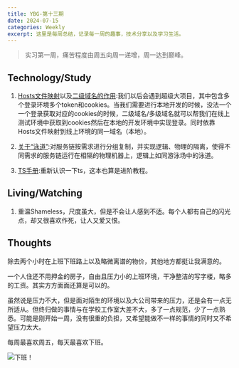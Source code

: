 ```yaml
---
title: YBG-第十三期
date: 2024-07-15
categories: Weekly
excerpt: 这里是每周总结，记录每一周的趣事，技术分享以及学习生活。
---
```


> 实习第一周，痛苦程度由周五向周一递增，周一达到巅峰。

## Technology/Study

1. [Hosts文件映射](https://zh.wikipedia.org/wiki/Hosts%E6%96%87%E4%BB%B6)以及[二级域名的作用](https://blog.csdn.net/huangjuan0229/article/details/131166462):我们以后会遇到超级大项目，其中包含多个登录环境多个token和cookies。当我们需要进行本地开发的时候，没法一个一个登录获取对应的cookies的时候，二级域名/多级域名就可以帮我们在线上测试环境中获取到cookies然后在本地的开发环境中实现登录。同时依靠Hosts文件映射到线上环境的同一域名（本地）。

2. [关于“泳道”](https://juejin.cn/post/7343132138667016231):对服务链按需求进行分组复制，并实现逻辑、物理的隔离，使得不同需求的服务链运行在相隔的物理机器上，逻辑上如同游泳场中的泳道。

3. [TS手册](https://www.patrickzhong.com/TypeScript/):重新认识一下ts，这本也算是进阶教程。

## Living/Watching

1. 重温Shameless，尺度虽大，但是不会让人感到不适。每个人都有自己的闪光点，却又很喜欢作死，让人又爱又恨。

## Thoughts

除去两个小时在上班下班路上以及略微离谱的物价，其他地方都挺让我满意的。

一个人住还不用押金的房子，自由且压力小的上班环境，干净整洁的写字楼，略多的工资。其实方方面面还算是可以的。

虽然说是压力不大，但是面对陌生的环境以及大公司带来的压力，还是会有一点无所适从。但终归做的事情与在学校工作室大差不大，多了一点规范，少了一点熟悉。可能是刚开始一周，没有很重的负担，又希望能做不一样的事情的同时又不希望压力太大。

每周最喜欢周五，每天最喜欢下班。

<img src="/imgs/YBG-第十三期/day1.png" alt="下班！" />
